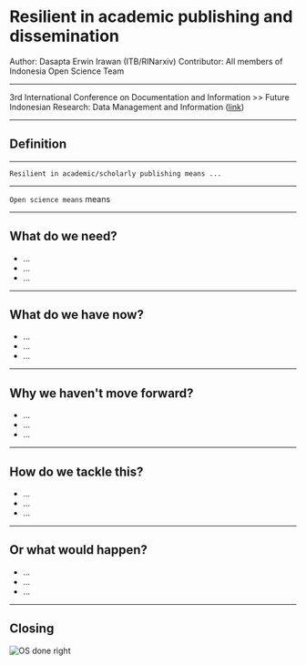 Resilient in academic publishing and dissemination
===

Author: Dasapta Erwin Irawan (ITB/RINarxiv)
Contributor: All members of Indonesia Open Science Team

---

3rd International Conference on Documentation and Information >> Future Indonesian Research: Data Management and Information ([link](https://pddi.lipi.go.id/call-for-paper-international-conference-on-documentation-and-information/))

---

## Definition

----

`Resilient in academic/scholarly publishing means ...`

----

`Open science means` means

---

## What do we need?

- ...
- ...
- ...

---

## What do we have now?

- ...
- ...
- ...

---

## Why we haven't move forward?

- ...
- ...
- ...

---

## How do we tackle this?

- ...
- ...
- ...

---

## Or what would happen?

- ...
- ...
- ...

---

## Closing

![OS done right](https://pbs.twimg.com/media/DfKNJDqW0AAVIQp.jpg)

